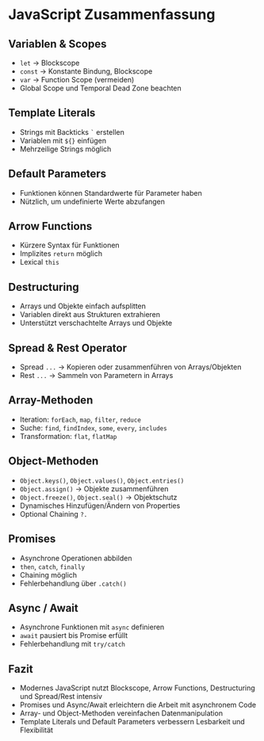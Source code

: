 # JavaScript Zusammenfassung

## Variablen & Scopes
- `let` → Blockscope
- `const` → Konstante Bindung, Blockscope
- `var` → Function Scope (vermeiden)
- Global Scope und Temporal Dead Zone beachten

## Template Literals
- Strings mit Backticks `` ` `` erstellen
- Variablen mit `${}` einfügen
- Mehrzeilige Strings möglich

## Default Parameters
- Funktionen können Standardwerte für Parameter haben
- Nützlich, um undefinierte Werte abzufangen

## Arrow Functions
- Kürzere Syntax für Funktionen
- Implizites `return` möglich
- Lexical `this`

## Destructuring
- Arrays und Objekte einfach aufsplitten
- Variablen direkt aus Strukturen extrahieren
- Unterstützt verschachtelte Arrays und Objekte

## Spread & Rest Operator
- Spread `...` → Kopieren oder zusammenführen von Arrays/Objekten
- Rest `...` → Sammeln von Parametern in Arrays

## Array-Methoden
- Iteration: `forEach`, `map`, `filter`, `reduce`
- Suche: `find`, `findIndex`, `some`, `every`, `includes`
- Transformation: `flat`, `flatMap`

## Object-Methoden
- `Object.keys()`, `Object.values()`, `Object.entries()`
- `Object.assign()` → Objekte zusammenführen
- `Object.freeze()`, `Object.seal()` → Objektschutz
- Dynamisches Hinzufügen/Ändern von Properties
- Optional Chaining `?.`

## Promises
- Asynchrone Operationen abbilden
- `then`, `catch`, `finally`
- Chaining möglich
- Fehlerbehandlung über `.catch()`

## Async / Await
- Asynchrone Funktionen mit `async` definieren
- `await` pausiert bis Promise erfüllt
- Fehlerbehandlung mit `try/catch`

## Fazit
- Modernes JavaScript nutzt Blockscope, Arrow Functions, Destructuring und Spread/Rest intensiv
- Promises und Async/Await erleichtern die Arbeit mit asynchronem Code
- Array- und Object-Methoden vereinfachen Datenmanipulation
- Template Literals und Default Parameters verbessern Lesbarkeit und Flexibilität
